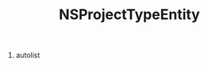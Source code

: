 ﻿---
uid: crmscript_ref_NSProjectTypeEntity
title: NSProjectTypeEntity
intellisense: Void.NSProjectTypeEntity
keywords: NSProjectTypeEntity
so.topic: reference
---



1. autolist 

